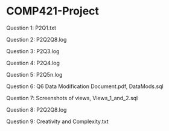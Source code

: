 # COMP421-Project
Question 1: P2Q1.txt 


Question 2: P2Q2Q8.log


Question 3: P2Q3.log


Question 4: P2Q4.log


Question 5: P2Q5n.log


Question 6: Q6 Data Modification Document.pdf, DataMods.sql


Question 7:  	Screenshots of views, Views_1_and_2.sql


Question 8: P2Q2Q8.log

Question 9: Creativity and Complexity.txt

